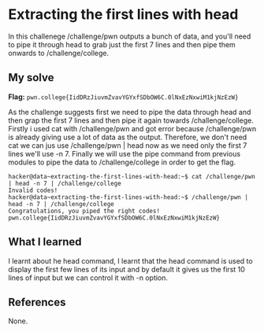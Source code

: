 # Extracting the first lines with head

In this challenege /challenge/pwn outputs a bunch of data, and you'll need to pipe it through head to grab 
just the first 7 lines and then pipe them onwards to /challenge/college.

## My solve
**Flag:** `pwn.college{IidDRzJiuvmZvavYGYxfSDbOW6C.0lNxEzNxwiM1kjNzEzW}`

As the challenge suggests first we need to pipe the data through head and then grap the first 7 lines and then pipe it again towards
/challenge/college. Firstly i used cat with /challenge/pwn and got error because /challenge/pwn is already giving use a lot 
of data as the output. Therefore, we don't need cat we can jus use /challenge/pwn | head now as we need only the first 7 lines we'll use
-n 7. Finally we will use the pipe command from previous modules to pipe the data to /challenge/college in order to get the flag.

```
hacker@data~extracting-the-first-lines-with-head:~$ cat /challenge/pwn | head -n 7 | /challenge/college
Invalid codes!
hacker@data~extracting-the-first-lines-with-head:~$ /challenge/pwn | head -n 7 | /challenge/college
Congratulations, you piped the right codes!
pwn.college{IidDRzJiuvmZvavYGYxfSDbOW6C.0lNxEzNxwiM1kjNzEzW}
```

## What I learned

I learnt about he head command, I learnt that the head command is used to display the first few lines of its input and 
by default it gives us the first 10 lines of input but we can control it with -n option.

## References 
None.
